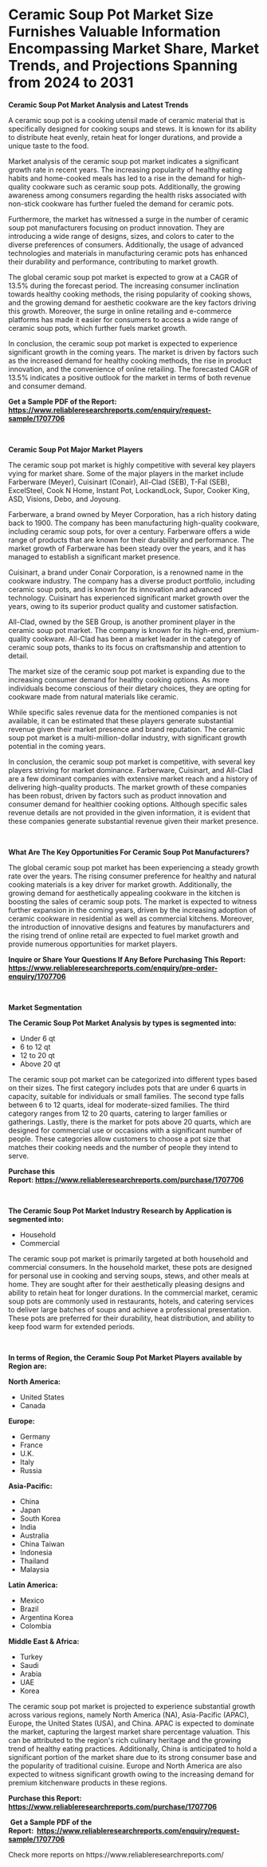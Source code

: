 <p><h1>Ceramic Soup Pot Market Size Furnishes Valuable Information Encompassing Market Share, Market Trends, and Projections Spanning from 2024 to 2031</h1></p><p><strong>Ceramic Soup Pot Market Analysis and Latest Trends</strong></p>
<p><p>A ceramic soup pot is a cooking utensil made of ceramic material that is specifically designed for cooking soups and stews. It is known for its ability to distribute heat evenly, retain heat for longer durations, and provide a unique taste to the food.</p><p>Market analysis of the ceramic soup pot market indicates a significant growth rate in recent years. The increasing popularity of healthy eating habits and home-cooked meals has led to a rise in the demand for high-quality cookware such as ceramic soup pots. Additionally, the growing awareness among consumers regarding the health risks associated with non-stick cookware has further fueled the demand for ceramic pots.</p><p>Furthermore, the market has witnessed a surge in the number of ceramic soup pot manufacturers focusing on product innovation. They are introducing a wide range of designs, sizes, and colors to cater to the diverse preferences of consumers. Additionally, the usage of advanced technologies and materials in manufacturing ceramic pots has enhanced their durability and performance, contributing to market growth.</p><p>The global ceramic soup pot market is expected to grow at a CAGR of 13.5% during the forecast period. The increasing consumer inclination towards healthy cooking methods, the rising popularity of cooking shows, and the growing demand for aesthetic cookware are the key factors driving this growth. Moreover, the surge in online retailing and e-commerce platforms has made it easier for consumers to access a wide range of ceramic soup pots, which further fuels market growth.</p><p>In conclusion, the ceramic soup pot market is expected to experience significant growth in the coming years. The market is driven by factors such as the increased demand for healthy cooking methods, the rise in product innovation, and the convenience of online retailing. The forecasted CAGR of 13.5% indicates a positive outlook for the market in terms of both revenue and consumer demand.</p></p>
<p><strong>Get a Sample PDF of the Report:&nbsp; <a href="https://www.reliableresearchreports.com/enquiry/request-sample/1707706">https://www.reliableresearchreports.com/enquiry/request-sample/1707706</a></strong></p>
<p>&nbsp;</p>
<p><strong>Ceramic Soup Pot Major Market Players</strong></p>
<p><p>The ceramic soup pot market is highly competitive with several key players vying for market share. Some of the major players in the market include Farberware (Meyer), Cuisinart (Conair), All-Clad (SEB), T-Fal (SEB), ExcelSteel, Cook N Home, Instant Pot, LockandLock, Supor, Cooker King, ASD, Visions, Debo, and Joyoung.</p><p>Farberware, a brand owned by Meyer Corporation, has a rich history dating back to 1900. The company has been manufacturing high-quality cookware, including ceramic soup pots, for over a century. Farberware offers a wide range of products that are known for their durability and performance. The market growth of Farberware has been steady over the years, and it has managed to establish a significant market presence.</p><p>Cuisinart, a brand under Conair Corporation, is a renowned name in the cookware industry. The company has a diverse product portfolio, including ceramic soup pots, and is known for its innovation and advanced technology. Cuisinart has experienced significant market growth over the years, owing to its superior product quality and customer satisfaction.</p><p>All-Clad, owned by the SEB Group, is another prominent player in the ceramic soup pot market. The company is known for its high-end, premium-quality cookware. All-Clad has been a market leader in the category of ceramic soup pots, thanks to its focus on craftsmanship and attention to detail.</p><p>The market size of the ceramic soup pot market is expanding due to the increasing consumer demand for healthy cooking options. As more individuals become conscious of their dietary choices, they are opting for cookware made from natural materials like ceramic.</p><p>While specific sales revenue data for the mentioned companies is not available, it can be estimated that these players generate substantial revenue given their market presence and brand reputation. The ceramic soup pot market is a multi-million-dollar industry, with significant growth potential in the coming years.</p><p>In conclusion, the ceramic soup pot market is competitive, with several key players striving for market dominance. Farberware, Cuisinart, and All-Clad are a few dominant companies with extensive market reach and a history of delivering high-quality products. The market growth of these companies has been robust, driven by factors such as product innovation and consumer demand for healthier cooking options. Although specific sales revenue details are not provided in the given information, it is evident that these companies generate substantial revenue given their market presence.</p></p>
<p>&nbsp;</p>
<p><strong>What Are The Key Opportunities For Ceramic Soup Pot Manufacturers?</strong></p>
<p><p>The global ceramic soup pot market has been experiencing a steady growth rate over the years. The rising consumer preference for healthy and natural cooking materials is a key driver for market growth. Additionally, the growing demand for aesthetically appealing cookware in the kitchen is boosting the sales of ceramic soup pots. The market is expected to witness further expansion in the coming years, driven by the increasing adoption of ceramic cookware in residential as well as commercial kitchens. Moreover, the introduction of innovative designs and features by manufacturers and the rising trend of online retail are expected to fuel market growth and provide numerous opportunities for market players.</p></p>
<p><strong>Inquire or Share Your Questions If Any Before Purchasing This Report: <a href="https://www.reliableresearchreports.com/enquiry/pre-order-enquiry/1707706">https://www.reliableresearchreports.com/enquiry/pre-order-enquiry/1707706</a></strong></p>
<p>&nbsp;</p>
<p><strong>Market Segmentation</strong></p>
<p><strong>The Ceramic Soup Pot Market Analysis by types is segmented into:</strong></p>
<p><ul><li>Under 6 qt</li><li>6 to 12 qt</li><li>12 to 20 qt</li><li>Above 20 qt</li></ul></p>
<p><p>The ceramic soup pot market can be categorized into different types based on their sizes. The first category includes pots that are under 6 quarts in capacity, suitable for individuals or small families. The second type falls between 6 to 12 quarts, ideal for moderate-sized families. The third category ranges from 12 to 20 quarts, catering to larger families or gatherings. Lastly, there is the market for pots above 20 quarts, which are designed for commercial use or occasions with a significant number of people. These categories allow customers to choose a pot size that matches their cooking needs and the number of people they intend to serve.</p></p>
<p><strong>Purchase this Report:&nbsp;<a href="https://www.reliableresearchreports.com/purchase/1707706">https://www.reliableresearchreports.com/purchase/1707706</a></strong></p>
<p>&nbsp;</p>
<p><strong>The Ceramic Soup Pot Market Industry Research by Application is segmented into:</strong></p>
<p><ul><li>Household</li><li>Commercial</li></ul></p>
<p><p>The ceramic soup pot market is primarily targeted at both household and commercial consumers. In the household market, these pots are designed for personal use in cooking and serving soups, stews, and other meals at home. They are sought after for their aesthetically pleasing designs and ability to retain heat for longer durations. In the commercial market, ceramic soup pots are commonly used in restaurants, hotels, and catering services to deliver large batches of soups and achieve a professional presentation. These pots are preferred for their durability, heat distribution, and ability to keep food warm for extended periods.</p></p>
<p>&nbsp;</p>
<p><strong>In terms of Region, the Ceramic Soup Pot Market Players available by Region are:</strong></p>
<p>
    <p> <strong> North America: </strong>
        <ul>
            <li>United States</li>
            <li>Canada</li>
        </ul>
        </p> 
    <p> <strong> Europe: </strong>
        <ul>
            <li>Germany</li>
            <li>France</li>
            <li>U.K.</li>
            <li>Italy</li>
            <li>Russia</li>
        </ul>
        </p> 
    <p> <strong> Asia-Pacific: </strong>
        <ul>
            <li>China</li>
            <li>Japan</li>
            <li>South Korea</li>
            <li>India</li>
            <li>Australia</li>
            <li>China Taiwan</li>
            <li>Indonesia</li>
            <li>Thailand</li>
            <li>Malaysia</li>
        </ul>
        </p> 
    <p> <strong> Latin America: </strong>
        <ul>
            <li>Mexico</li>
            <li>Brazil</li>
            <li>Argentina Korea</li>
            <li>Colombia</li>
        </ul>
        </p> 
    <p> <strong> Middle East & Africa: </strong>
        <ul>
            <li>Turkey</li>
            <li>Saudi</li>
            <li>Arabia</li>
            <li>UAE</li>
            <li>Korea</li>
        </ul>
    </p>
    </p>
<p><p>The ceramic soup pot market is projected to experience substantial growth across various regions, namely North America (NA), Asia-Pacific (APAC), Europe, the United States (USA), and China. APAC is expected to dominate the market, capturing the largest market share percentage valuation. This can be attributed to the region's rich culinary heritage and the growing trend of healthy eating practices. Additionally, China is anticipated to hold a significant portion of the market share due to its strong consumer base and the popularity of traditional cuisine. Europe and North America are also expected to witness significant growth owing to the increasing demand for premium kitchenware products in these regions.</p></p>
<p><strong>Purchase this Report: <a href="https://www.reliableresearchreports.com/purchase/1707706">https://www.reliableresearchreports.com/purchase/1707706</a></strong></p>
<p>&nbsp;<strong>Get a Sample PDF of the Report:&nbsp;&nbsp;<a href="https://www.reliableresearchreports.com/enquiry/request-sample/1707706">https://www.reliableresearchreports.com/enquiry/request-sample/1707706</a></strong></p>
<p><strong></strong></p>
<p>Check more reports on https://www.reliableresearchreports.com/</p>